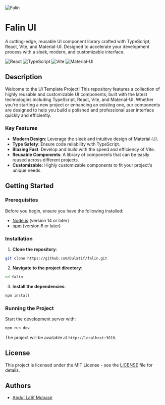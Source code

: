 ![Falin](https://falin.netlify.app/favicon.svg)
# Falin UI

A cutting-edge, reusable UI component library crafted with TypeScript, React, Vite, and Material-UI. Designed to accelerate your development process with a sleek, modern, and customizable interface.

![React](https://img.shields.io/badge/React-20232A?style=for-the-badge&logo=react&logoColor=61DAFB)
![TypeScript](https://img.shields.io/badge/TypeScript-007ACC?style=for-the-badge&logo=typescript&logoColor=white)
![Vite](https://img.shields.io/badge/Vite-646CFF?style=for-the-badge&logo=vite&logoColor=white)
![Material-UI](https://img.shields.io/badge/Material--UI-0081CB?style=for-the-badge&logo=material-ui&logoColor=white)

## Description

Welcome to the UI Template Project! This repository features a collection of highly reusable and customizable UI components, built with the latest technologies including TypeScript, React, Vite, and Material-UI. Whether you're starting a new project or enhancing an existing one, our components are designed to help you build a polished and professional user interface quickly and efficiently.

### Key Features

- **Modern Design**: Leverage the sleek and intuitive design of Material-UI.
- **Type Safety**: Ensure code reliability with TypeScript.
- **Blazing Fast**: Develop and build with the speed and efficiency of Vite.
- **Reusable Components**: A library of components that can be easily reused across different projects.
- **Customizable**: Highly customizable components to fit your project's unique needs.

## Getting Started

### Prerequisites

Before you begin, ensure you have the following installed:

- [Node.js](https://nodejs.org/) (version 14 or later)
- [npm](https://www.npmjs.com/) (version 6 or later)

### Installation

1. **Clone the repository**:

```bash
git clone https://github.com/Dulatif/falin.git
```

2. **Navigate to the project directory**:

```bash
cd falin
```

3. **Install the dependencies**:

```bash
npm install
```

### Running the Project

Start the development server with:

```bash
npm run dev
```

The project will be available at `http://localhost:3010`.

## License

This project is licensed under the MIT License - see the [LICENSE](LICENSE) file for details.

## Authors

- [Abdul Latif Mubasir](https://github.com/DuLatif)
